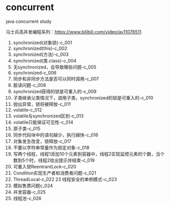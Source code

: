 # concurrent
java concurrent study

马士兵高并发编程系列：https://www.bilibili.com/video/av11076511

1. synchronized(对象锁)-c_001
2. synchronized(this)-c_002
3. synchronized(方法)-c_003
4. synchronized(类.class)-c_004
5. 无synchronized，会导致哪些问题-c_005
6. synchronized-c_006
7. 同步和非同步方法是否可以同时调用-c_007
8. 脏读问题-c_008
9. synchronized获得的锁是可重入的-c_009
10. 子类继承父类情况下，调用子类，synchronized的锁是可重入的-c_010
11. 抛出异常，锁将被释放-c_011
12. volatile-c_012
13. volatile与synchronized区别-c_013
14. volatile只能保证可见性-c_014
15. 原子类-c_015
16. 同步代码块中的语句越少，执行越快-c_016
17. 对象发生改变，锁释放-c_017
18. 不要以字符串常量作为锁定对象-c_018
19. 写两个线程，线程1添加10个元素到容器中，线程2实现监控元素的个数，当个数到5个时，线程2给出提示并结束-c_019
20. 可重入锁ReentrantLock-c_020
21. Condition实现生产者和消费者问题-c_021
22. ThreadLocal-c_022
23  线程安全的单例模式-c_023
24. 模拟售票问题c_024
25. 并发容器-c_025
26. 线程池-c_026